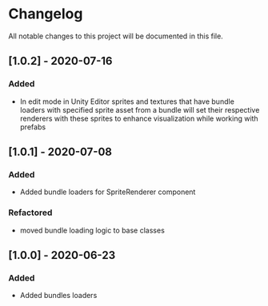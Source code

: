 # Changelog
All notable changes to this project will be documented in this file.

## [1.0.2] - 2020-07-16
### Added
- In edit mode in Unity Editor sprites and textures that have bundle loaders with specified sprite asset from a bundle will set their respective renderers with these sprites to enhance visualization while working with prefabs

## [1.0.1] - 2020-07-08
### Added
- Added bundle loaders for SpriteRenderer component
### Refactored
- moved bundle loading logic to base classes 

## [1.0.0] - 2020-06-23
### Added
- Added bundles loaders
